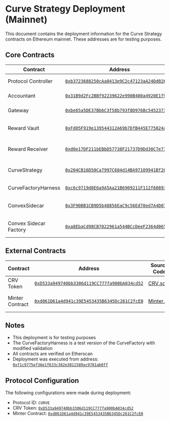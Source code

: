 # Curve Strategy Deployment (Mainnet)

This document contains the deployment information for the Curve Strategy contracts on Ethereum mainnet. These addresses are for testing purposes.

## Core Contracts

| Contract | Address | Source Code | Description |
|----------|---------|-------------|-------------|
| Protocol Controller | [`0xb3723688250cAa0413e9C2c47123aA24Dd0265d0`](https://etherscan.io/address/0xb3723688250cAa0413e9C2c47123aA24Dd0265d0) | [ProtocolController.sol](./src/core/ProtocolController.sol) | Main controller for the protocol |
| Accountant | [`0x31B9d2Fc2BBf92239622e990B400a4920E1f9693`](https://etherscan.io/address/0x31B9d2Fc2BBf92239622e990B400a4920E1f9693) | [Accountant.sol](./src/core/Accountant.sol) | Protocol accountant |
| Gateway | [`0xbe65a5DE37Bb6C3f58b793f8D976Bc54523733E3`](https://etherscan.io/address/0xbe65a5DE37Bb6C3f58b793f8D976Bc54523733E3) | [Gateway.sol](./src/core/Gateway.sol) | Gateway contract |
| Reward Vault | [`0xFd05F919e139544312A69b7DfB445E775824a31C`](https://etherscan.io/address/0xFd05F919e139544312A69b7DfB445E775824a31C) | [RewardVault.sol](./src/vaults/RewardVault.sol) | Implementation for reward vaults |
| Reward Receiver | [`0xd0e17DF211bEBbD57738F21737D9Dd30C7e77353`](https://etherscan.io/address/0xd0e17DF211bEBbD57738F21737D9Dd30C7e77353) | [RewardReceiver.sol](./src/vaults/RewardReceiver.sol) | Implementation for reward receivers |
| CurveStrategy | [`0x204CB16D50Ca7997C684d14BA97109941Bf26c6f`](https://etherscan.io/address/0x204CB16D50Ca7997C684d14BA97109941Bf26c6f) | [CurveStrategy.sol](./src/integrations/curve/CurveStrategy.sol) | Main Curve strategy implementation |
| CurveFactoryHarness | [`0xc6c9719d0E6a9A5Aa21B6909211F112f60893112`](https://etherscan.io/address/0xc6c9719d0E6a9A5Aa21B6909211F112f60893112) | [Deploy.s.sol](./script/curve/mainnet/Deploy.s.sol) | Test version of CurveFactory |
| ConvexSidecar | [`0x3F90BB1CB9D5b48856EaC9c56Ed70ed7A4D07A03`](https://etherscan.io/address/0x3F90BB1CB9D5b48856EaC9c56Ed70ed7A4D07A03) | [ConvexSidecar.sol](./src/integrations/curve/ConvexSidecar.sol) | Convex integration contract |
| Convex Sidecar Factory | [`0xa8EbaCd98CB7022961a544BCcDeeF2364d065f51`](https://etherscan.io/address/0xa8EbaCd98CB7022961a544BCcDeeF2364d065f51) | [ConvexSidecarFactory.sol](./src/integrations/curve/ConvexSidecarFactory.sol) | Factory for Convex sidecars |

## External Contracts

| Contract | Address | Source Code | Description |
|----------|---------|-------------|-------------|
| CRV Token | [`0xD533a949740bb3306d119CC777fa900bA034cd52`](https://etherscan.io/address/0xD533a949740bb3306d119CC777fa900bA034cd52) | [CRV.sol](https://etherscan.io/token/0xD533a949740bb3306d119CC777fa900bA034cd52#code) | Curve DAO Token |
| Minter Contract | [`0xd061D61a4d941c39E5453435B6345Dc261C2fcE0`](https://etherscan.io/address/0xd061D61a4d941c39E5453435B6345Dc261C2fcE0) | [Minter.vy](https://etherscan.io/address/0xd061D61a4d941c39E5453435B6345Dc261C2fcE0#code) | Curve Token Minter |

## Notes

- This deployment is for testing purposes
- The CurveFactoryHarness is a test version of the CurveFactory with modified validation
- All contracts are verified on Etherscan
- Deployment was executed from address: [`0xf1c9775ef36e1f633c362e3011589ac9781ab0ff`](https://etherscan.io/address/0xf1c9775ef36e1f633c362e3011589ac9781ab0ff)

## Protocol Configuration

The following configurations were made during deployment:
- Protocol ID: `CURVE`
- CRV Token: [`0xD533a949740bb3306d119CC777fa900bA034cd52`](https://etherscan.io/address/0xD533a949740bb3306d119CC777fa900bA034cd52)
- Minter Contract: [`0xd061D61a4d941c39E5453435B6345Dc261C2fcE0`](https://etherscan.io/address/0xd061D61a4d941c39E5453435B6345Dc261C2fcE0)